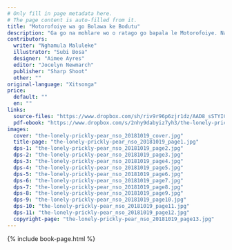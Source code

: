 ```yaml
---
# Only fill in page metadata here.
# The page content is auto-filled from it.
title: "Motorofoiye wa go Bolawa ke Bodutu"
description: "Ga go na mohlare wo o ratago go bapala le Motorofoiye. Na o tla humana mogwera?"
contributors:
  writer: "Nghamula Maluleke"
  illustrator: "Subi Bosa"
  designer: "Aimee Ayres"
  editor: "Jocelyn Newmarch"
  publisher: "Sharp Shoot"
  other: ""
original-language: "Xitsonga"
price:
  default: ""
  en: ""
links:
  source-files: "https://www.dropbox.com/sh/riv9r96p6zjr1dz/AAD8_sSTYICYuIQZUvC4JgKGa?dl=0"
  pdf-ebook: "https://www.dropbox.com/s/2nhy9dabyiz7yh3/the-lonely-prickly-pear_nso_20181019.pdf?dl=0"
images:
  cover: "the-lonely-prickly-pear_nso_20181019_cover.jpg"
  title-page: "the-lonely-prickly-pear_nso_20181019_page1.jpg"
  dps-1: "the-lonely-prickly-pear_nso_20181019_page2.jpg"
  dps-2: "the-lonely-prickly-pear_nso_20181019_page3.jpg"
  dps-3: "the-lonely-prickly-pear_nso_20181019_page4.jpg"
  dps-4: "the-lonely-prickly-pear_nso_20181019_page5.jpg"
  dps-5: "the-lonely-prickly-pear_nso_20181019_page6.jpg"
  dps-6: "the-lonely-prickly-pear_nso_20181019_page7.jpg"
  dps-7: "the-lonely-prickly-pear_nso_20181019_page8.jpg"
  dps-8: "the-lonely-prickly-pear_nso_20181019_page9.jpg"
  dps-9: "the-lonely-prickly-pear_nso_20181019_page10.jpg"
  dps-10: "the-lonely-prickly-pear_nso_20181019_page11.jpg"
  dps-11: "the-lonely-prickly-pear_nso_20181019_page12.jpg"
  copyright-page: "the-lonely-prickly-pear_nso_20181019_page13.jpg"
---
```


{% include book-page.html %}



